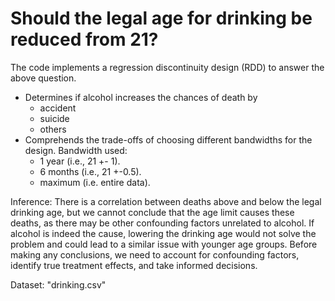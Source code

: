 # Should the legal age for drinking be reduced from 21?
The code implements a regression discontinuity design (RDD) to answer the above question.
* Determines if alcohol increases the chances of death by 
  - accident
  - suicide
  - others
* Comprehends the trade-offs of choosing different bandwidths for the design. Bandwidth used: 
  - 1 year (i.e., 21 +- 1).
  - 6 months (i.e., 21 +-0.5).
  - maximum (i.e. entire data).
  
Inference: 
There is a correlation between deaths above and below the legal drinking age, but we cannot conclude that the age limit causes these deaths, as there may be other confounding factors unrelated to alcohol. If alcohol is indeed the cause, lowering the drinking age would not solve the problem and could lead to a similar issue with younger age groups. Before making any conclusions, we need to account for confounding factors, identify true treatment effects, and take informed decisions.

Dataset: "drinking.csv"
